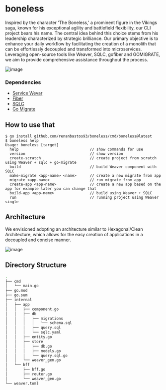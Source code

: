 # boneless
Inspired by the character 'The Boneless,' a prominent figure in the Vikings saga, known for his exceptional agility and battlefield flexibility, our CLI project bears his name. The central idea behind this choice stems from his leadership characterized by strategic brilliance. Our primary objective is to enhance your daily workflow by facilitating the creation of a monolith that can be effortlessly decoupled and transformed into microservices. Leveraging open-source tools like Weaver, SQLC, gofiber and GOMIGRATE, we aim to provide comprehensive assistance throughout the process.


![image](https://github.com/renanbastos93/boneless/assets/8202898/46918810-9564-4ab6-b96a-933bca50fd94)


### Dependencies
 - [Service Wevar](https://serviceweaver.dev/)
 - [Fiber](https://gofiber.io/)
 - [SQLC](https://docs.sqlc.dev/en/stable/overview/install.html)
 - [Go Migrate](https://github.com/golang-migrate/migrate/tree/master/cmd/migrate#installation)
 

## How to use that
```
$ go install github.com/renanbastos93/boneless/cmd/boneless@latest
$ boneless help
Usage: boneless [target]
  help                                // show commands for use
  version                             // show version
  create-scratch                      // create project from scratch using Weaver + sqlc + go-migrate
  build                               // build Weaver component with SQLC
  make-migrate <app-name> <name>      // create a new migrate from app
  migrate <app-name>                  // run migrate from app
  create-app <app-name>               // create a new app based on the app for example later you can change that
  build-app <app-name>                // build using Weaver + SQLC
  run                                 // running project using Weaver single
```

## Architecture
We envisioned adopting an architecture similar to Hexagonal/Clean Architecture, which allows for the easy creation of applications in a decoupled and concise manner.

![image](https://github.com/renanbastos93/boneless/assets/8202898/b2ca8d54-46a6-4a19-bebc-94938f438cd5)


## Directory Structure
```sh
.
├── cmd
│   └── main.go
├── go.mod
├── go.sum
├── internal
│   ├── app
│   │   ├── component.go
│   │   ├── db
│   │   │   ├── migrations
│   │   │   │   └── schema.sql
│   │   │   ├── query.sql
│   │   │   └── sqlc.yaml
│   │   ├── entity.go
│   │   ├── store
│   │   │   ├── db.go
│   │   │   ├── models.go
│   │   │   └── query.sql.go
│   │   └── weaver_gen.go
│   └── bff
│       ├── bff.go
│       ├── router.go
│       └── weaver_gen.go
└── weaver.toml
```
